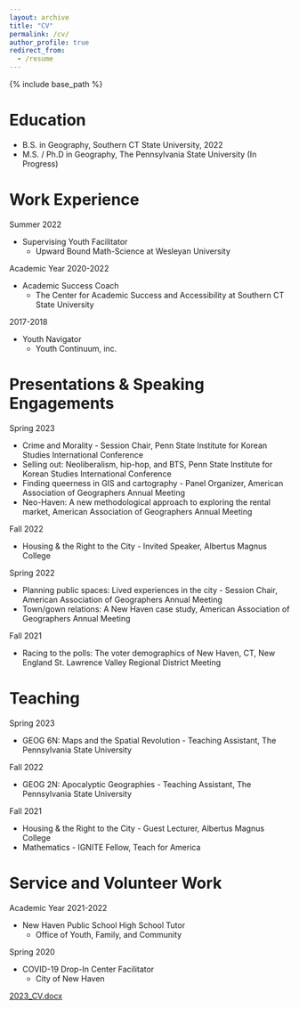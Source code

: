 ```yaml
---
layout: archive
title: "CV"
permalink: /cv/
author_profile: true
redirect_from:
  - /resume
---
```


{% include base_path %}

Education
======
* B.S. in Geography, Southern CT State University, 2022
* M.S. / Ph.D in Geography, The Pennsylvania State University (In Progress)

Work Experience
======
Summer 2022
* Supervising Youth Facilitator
  * Upward Bound Math-Science at Wesleyan University

Academic Year 2020-2022
* Academic Success Coach
  * The Center for Academic Success and Accessibility at Southern CT State University

2017-2018
* Youth Navigator
  * Youth Continuum, inc.
  
Presentations & Speaking Engagements
======
Spring 2023
* Crime and Morality - Session Chair, Penn State Institute for Korean Studies International Conference
* Selling out: Neoliberalism, hip-hop, and BTS, Penn State Institute for Korean Studies International Conference
* Finding queerness in GIS and cartography - Panel Organizer, American Association of Geographers Annual Meeting
* Neo-Haven: A new methodological approach to exploring the rental market, American Association of Geographers Annual Meeting

Fall 2022
* Housing & the Right to the City - Invited Speaker, Albertus Magnus College 

Spring 2022
* Planning public spaces: Lived experiences in the city - Session Chair, American Association of Geographers Annual Meeting
* Town/gown relations: A New Haven case study, American Association of Geographers Annual Meeting

Fall 2021
* Racing to the polls: The voter demographics of New Haven, CT, New England St. Lawrence Valley Regional District Meeting

 
Teaching
======
Spring 2023
* GEOG 6N: Maps and the Spatial Revolution - Teaching Assistant, The Pennsylvania State University

Fall 2022
* GEOG 2N: Apocalyptic Geographies - Teaching Assistant, The Pennsylvania State University

Fall 2021
* Housing & the Right to the City - Guest Lecturer, Albertus Magnus College
* Mathematics - IGNITE Fellow, Teach for America


Service and Volunteer Work
======
Academic Year 2021-2022
* New Haven Public School High School Tutor
  * Office of Youth, Family, and Community

Spring 2020
* COVID-19 Drop-In Center Facilitator
  * City of New Haven

[2023_CV.docx](https://github.com/FM-Kim/FM-Kim.github.io/files/11021405/2023_CV.docx)
